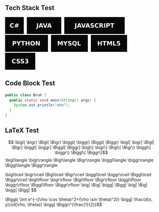 ## Tech Stack Test
<img src="svg/cs.svg"><img src="svg/java.svg"><img src="svg/javascript.svg"><img src="svg/python.svg"><img src="svg/mysql.svg"><img src="svg/html5.svg"><img src="svg/css3.svg">

## Code Block Test
```Java
public class Bruh {
  public static void main(String[] args) {
    System.out.println("mhm");
  }
}
```

## LaTeX Test
$$
\bigl( \bigr) \Bigl( \Bigr) \biggl( \biggr) \Biggl( \Biggr) \bigl[ \bigr] \Bigl[ \Bigr] \biggl[ \biggr] \Biggl[ \Biggr] \bigl\{ \bigr\} \Bigl\{ \Bigr\} \biggl\{ \biggr\} \Biggl\{ \Biggr\}$$
\bigl\langle \bigr\rangle \Bigl\langle \Bigr\rangle \biggl\langle \biggr\rangle \Biggl\langle \Biggr\rangle

\bigl\lceil \bigr\rceil \Bigl\lceil \Bigr\rceil \biggl\lceil \biggr\rceil \Biggl\lceil \Biggr\rceil
\bigl\lfloor \bigr\rfloor \Bigl\lfloor \Bigr\rfloor \biggl\lfloor \biggr\rfloor \Biggl\lfloor \Biggr\rfloor
\big| \Big| \bigg| \Bigg|
\big\| \Big\| \bigg\| \Bigg\|
$$

$$
$$\Biggl( \iint e^{-((\rho \cos \theta)^2+(\rho \sin \theta)^2)} \bigg| \frac{d(x, y)}{d(\rho, \theta)} \bigg| \Biggr)^{\frac{1}{2}}$$

